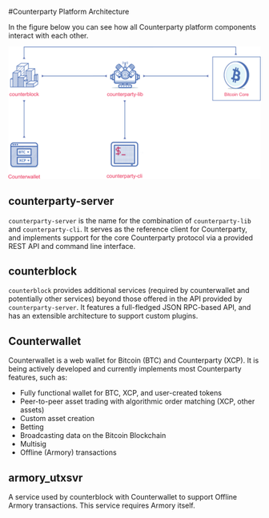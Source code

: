 #Counterparty Platform Architecture 

In the figure below you can see how all Counterparty platform components interact with each other.

![](/_images/platform_architecture.png)
  

## counterparty-server

`counterparty-server` is the name for the combination of `counterparty-lib` and `counterparty-cli`. It serves as the reference client for Counterparty, and implements support for the core Counterparty protocol via a provided REST API and command line interface.

## counterblock

`counterblock` provides additional services (required by counterwallet and potentially other services) beyond those offered in the API provided by `counterparty-server`. It features a full-fledged JSON RPC-based API, and has an extensible architecture to support custom plugins.

## Counterwallet

Counterwallet is a web wallet for Bitcoin (BTC) and Counterparty (XCP). It is being actively developed and currently implements most Counterparty features, such as:

* Fully functional wallet for BTC, XCP, and user-created tokens
* Peer-to-peer asset trading with algorithmic order matching (XCP, other assets)
* Custom asset creation
* Betting
* Broadcasting data on the Bitcoin Blockchain
* Multisig
* Offline (Armory) transactions

## armory_utxsvr

A service used by counterblock with Counterwallet to support Offline Armory transactions. This service requires Armory itself.
